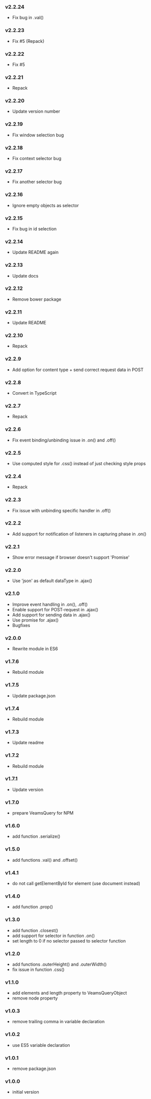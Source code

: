 ### v2.2.24
- Fix bug in .val()

### v2.2.23
- Fix #5 (Repack)

### v2.2.22
- Fix #5

### v2.2.21
- Repack

### v2.2.20
- Update version number

### v2.2.19
- Fix window selection bug

### v2.2.18
- Fix context selector bug

### v2.2.17
- Fix another selector bug

### v2.2.16
- Ignore empty objects as selector

### v2.2.15
- Fix bug in id selection

### v2.2.14
- Update README again

### v2.2.13
- Update docs

### v2.2.12
- Remove bower package

### v2.2.11
- Update README

### v2.2.10
- Repack

### v2.2.9
- Add option for content type + send correct request data in POST

### v2.2.8
- Convert in TypeScript

### v2.2.7
- Repack

### v2.2.6
- Fix event binding/unbinding issue in .on() and .off()

### v2.2.5
- Use computed style for .css() instead of just checking style props

### v2.2.4
- Repack

### v2.2.3
- Fix issue with unbinding specific handler in .off()

### v2.2.2
- Add support for notification of listeners in capturing phase in .on()

### v2.2.1
- Show error message if browser doesn't support 'Promise'

### v2.2.0
- Use 'json' as default dataType in .ajax()

### v2.1.0
- Improve event handling in .on(), .off()
- Enable support for POST-request in .ajax()
- Add support for sending data in .ajax()
- Use promise for .ajax()
- Bugfixes

### v2.0.0
- Rewrite module in ES6

### v1.7.6
- Rebuild module

### v1.7.5
- Update package.json

### v1.7.4
- Rebuild module

### v1.7.3
- Update readme

### v1.7.2
- Rebuild module

### v1.7.1
- Update version

### v1.7.0
- prepare VeamsQuery for NPM

### v1.6.0
- add function .serialize()

### v1.5.0
- add functions .val() and .offset()

### v1.4.1
- do not call getElementById for element (use document instead)

### v1.4.0
- add function .prop()

### v1.3.0
- add function .closest()
- add support for selector in function .on()
- set length to 0 if no selector passed to selector function

### v1.2.0
- add functions .outerHeight() and .outerWidth()
- fix issue in function .css()

### v1.1.0
- add elements and length property to VeamsQueryObject
- remove node property

### v1.0.3
- remove trailing comma in variable declaration

### v1.0.2
- use ES5 variable declaration

### v1.0.1
- remove package.json

### v1.0.0
- initial version